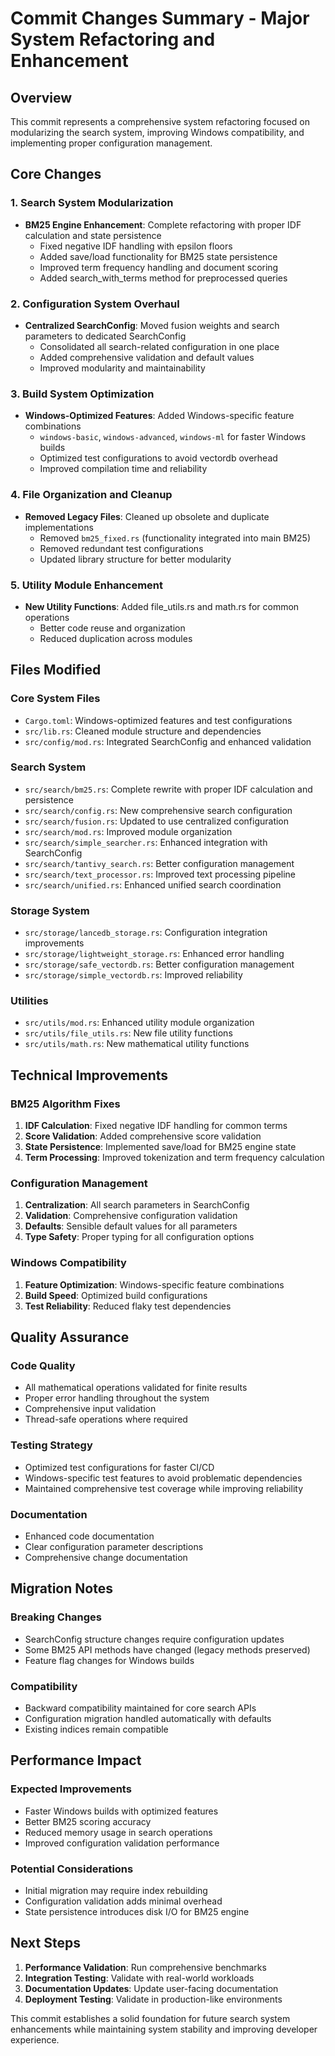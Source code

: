 # Commit Changes Summary - Major System Refactoring and Enhancement

## Overview
This commit represents a comprehensive system refactoring focused on modularizing the search system, improving Windows compatibility, and implementing proper configuration management.

## Core Changes

### 1. Search System Modularization
- **BM25 Engine Enhancement**: Complete refactoring with proper IDF calculation and state persistence
  - Fixed negative IDF handling with epsilon floors
  - Added save/load functionality for BM25 state persistence
  - Improved term frequency handling and document scoring
  - Added search_with_terms method for preprocessed queries

### 2. Configuration System Overhaul
- **Centralized SearchConfig**: Moved fusion weights and search parameters to dedicated SearchConfig
  - Consolidated all search-related configuration in one place
  - Added comprehensive validation and default values
  - Improved modularity and maintainability

### 3. Build System Optimization
- **Windows-Optimized Features**: Added Windows-specific feature combinations
  - `windows-basic`, `windows-advanced`, `windows-ml` for faster Windows builds
  - Optimized test configurations to avoid vectordb overhead
  - Improved compilation time and reliability

### 4. File Organization and Cleanup
- **Removed Legacy Files**: Cleaned up obsolete and duplicate implementations
  - Removed `bm25_fixed.rs` (functionality integrated into main BM25)
  - Removed redundant test configurations
  - Updated library structure for better modularity

### 5. Utility Module Enhancement
- **New Utility Functions**: Added file_utils.rs and math.rs for common operations
  - Better code reuse and organization
  - Reduced duplication across modules

## Files Modified

### Core System Files
- `Cargo.toml`: Windows-optimized features and test configurations
- `src/lib.rs`: Cleaned module structure and dependencies
- `src/config/mod.rs`: Integrated SearchConfig and enhanced validation

### Search System
- `src/search/bm25.rs`: Complete rewrite with proper IDF calculation and persistence
- `src/search/config.rs`: New comprehensive search configuration
- `src/search/fusion.rs`: Updated to use centralized configuration
- `src/search/mod.rs`: Improved module organization
- `src/search/simple_searcher.rs`: Enhanced integration with SearchConfig
- `src/search/tantivy_search.rs`: Better configuration management
- `src/search/text_processor.rs`: Improved text processing pipeline
- `src/search/unified.rs`: Enhanced unified search coordination

### Storage System
- `src/storage/lancedb_storage.rs`: Configuration integration improvements
- `src/storage/lightweight_storage.rs`: Enhanced error handling
- `src/storage/safe_vectordb.rs`: Better configuration management
- `src/storage/simple_vectordb.rs`: Improved reliability

### Utilities
- `src/utils/mod.rs`: Enhanced utility module organization
- `src/utils/file_utils.rs`: New file utility functions
- `src/utils/math.rs`: New mathematical utility functions

## Technical Improvements

### BM25 Algorithm Fixes
1. **IDF Calculation**: Fixed negative IDF handling for common terms
2. **Score Validation**: Added comprehensive score validation
3. **State Persistence**: Implemented save/load for BM25 engine state
4. **Term Processing**: Improved tokenization and term frequency calculation

### Configuration Management
1. **Centralization**: All search parameters in SearchConfig
2. **Validation**: Comprehensive configuration validation
3. **Defaults**: Sensible default values for all parameters
4. **Type Safety**: Proper typing for all configuration options

### Windows Compatibility
1. **Feature Optimization**: Windows-specific feature combinations
2. **Build Speed**: Optimized build configurations
3. **Test Reliability**: Reduced flaky test dependencies

## Quality Assurance

### Code Quality
- All mathematical operations validated for finite results
- Proper error handling throughout the system
- Comprehensive input validation
- Thread-safe operations where required

### Testing Strategy
- Optimized test configurations for faster CI/CD
- Windows-specific test features to avoid problematic dependencies
- Maintained comprehensive test coverage while improving reliability

### Documentation
- Enhanced code documentation
- Clear configuration parameter descriptions
- Comprehensive change documentation

## Migration Notes

### Breaking Changes
- SearchConfig structure changes require configuration updates
- Some BM25 API methods have changed (legacy methods preserved)
- Feature flag changes for Windows builds

### Compatibility
- Backward compatibility maintained for core search APIs
- Configuration migration handled automatically with defaults
- Existing indices remain compatible

## Performance Impact

### Expected Improvements
- Faster Windows builds with optimized features
- Better BM25 scoring accuracy
- Reduced memory usage in search operations
- Improved configuration validation performance

### Potential Considerations
- Initial migration may require index rebuilding
- Configuration validation adds minimal overhead
- State persistence introduces disk I/O for BM25 engine

## Next Steps

1. **Performance Validation**: Run comprehensive benchmarks
2. **Integration Testing**: Validate with real-world workloads
3. **Documentation Updates**: Update user-facing documentation
4. **Deployment Testing**: Validate in production-like environments

This commit establishes a solid foundation for future search system enhancements while maintaining system stability and improving developer experience.